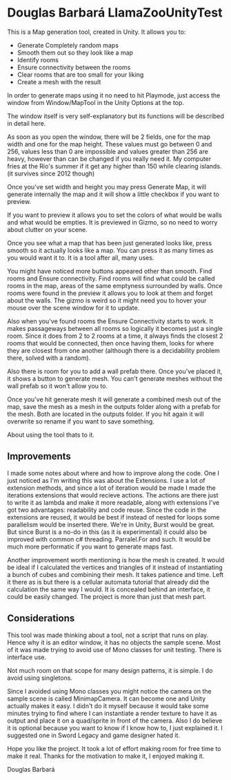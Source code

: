 <h1>Douglas Barbará LlamaZooUnityTest</h1>

This is a Map generation tool, created in Unity. 
It allows you to:
  - Generate Completely random maps
  - Smooth them out so they look like a map
  - Identify rooms
  - Ensure connectivity between the rooms
  - Clear rooms that are too small for your liking
  - Create a mesh with the result

In order to generate maps using it no need to hit Playmode, just access the window from Window/MapTool in the Unity Options at the top.

The window itself is very self-explanatory but its functions will be described in detail here.

As soon as you open the window, there will be 2 fields, one for the map width and one for the map height. 
These values must go between 0 and 256, values less than 0 are impossible and values greater than 256 are heavy, however than can be changed if you really need it. My computer fries at the Rio's summer if it get any higher than 150 while clearing islands. (it survives since 2012 though)

Once you've set width and height you may press Generate Map, it will generate internally the map and it will show a little checkbox if you want to preview. 

If you want to preview it allows you to set the colors of what would be walls and what would be empties. It is previewed in Gizmo, so no need to worry about clutter on your scene.

Once you see what a map that has been just generated looks like, press smooth so it actually looks like a map. You can press it as many times as you would want it to. It is a tool after all, many uses.

You might have noticed more buttons appeared other than smooth. Find rooms and Ensure connectivity. Find rooms will find what could be called rooms in the map, areas of the same emptyness surrounded by walls. Once rooms were found in the preview it allows you to look at them and forget about the walls. The gizmo is weird so it might need you to hover your mouse over the scene window for it to update.

Also when you've found rooms the Ensure Connectivity starts to work. It makes passageways between all rooms so logically it becomes just a single room. Since it does from 2 to 2 rooms at a time, it always finds the closest 2 rooms that would be connected, then once having them, looks for where they are closest from one another (although there is a decidability problem there, solved with a random).

Also there is room for you to add a wall prefab there. Once you've placed it, it shows a button to generate mesh. You can't generate meshes without the wall prefab so it won't allow you to.

Once you've hit generate mesh it will generate a combined mesh out of the map, save the mesh as a mesh in the outputs folder along with a prefab for the mesh. Both are located in the outputs folder. If you hit again it will overwrite so rename if you want to save something.

About using the tool thats to it.

<h2>Improvements</h2>
I made some notes about where and how to improve along the code. One I just noticed as I'm writing this was about the Extensions. I use a lot of extension methods, and since a lot of iteration would be made I made the iterations extensions that would recieve actions. The actions are there just to write it as lambda and make it more readable, along with extensions I've got two advantages: readability and code reuse.
Since the code in the extensions are reused, it would be best if instead of nested for loops some parallelism would be inserted there. We're in Unity, Burst would be great. But since Burst is a no-do in this (as it is experimental) it could also be improved with common c# threading. Parralel.For and such. It would be much more performatic if you want to generate maps fast.

Another improvement worth mentioning is how the mesh is created. It would be ideal if I calculated the vertices and triangles of it instead of instantiating a bunch of cubes and combining their mesh. It takes patience and time. Left it there as is but there is a cellular automata tutorial that already did the calculation the same way I would. It is concealed behind an interface, it could be easily changed. The project is more than just that mesh part.


<h2>Considerations</h2>
This tool was made thinking about a tool, not a script that runs on play. Hence why it is an editor window, it has no objects the sample scene. Most of it was made trying to avoid use of Mono classes for unit testing. There is interface use.

Not much room on that scope for many design patterns, it is simple. I do avoid using singletons.

Since I avoided using Mono classes you might notice the camera on the sample scene is called MinimapCamera. It can become one and Unity actually makes it easy. I didn't do it myself because it would take some minutes trying to find where I can instantiate a render texture to have it as output and place it on a quad/sprite in front of the camera. Also I do believe it is optional because you want to know if I know how to, I just explained it. I suggested one in Sword Legacy and game designer hated it.

Hope you like the project. It took a lot of effort making room for free time to make it real. Thanks for the motivation to make it, I enjoyed making it.

Douglas Barbará
